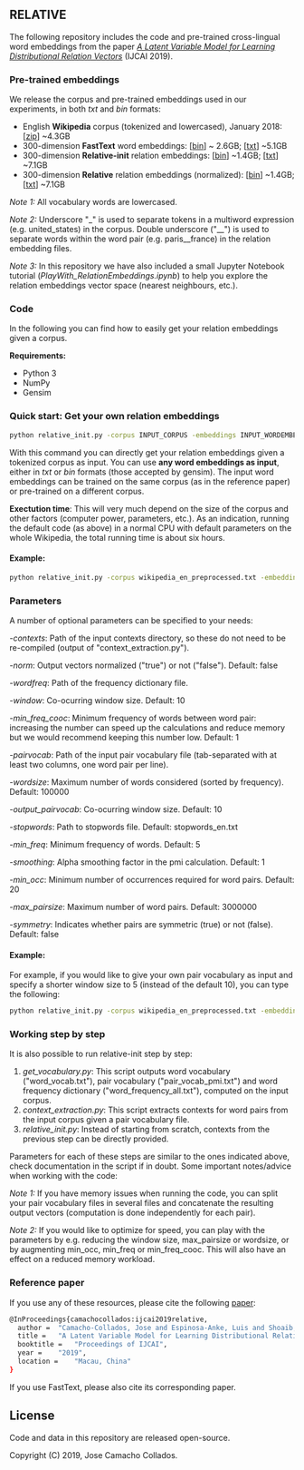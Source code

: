 ## RELATIVE

The following repository includes the code and pre-trained cross-lingual word embeddings from the paper *[A Latent Variable Model for Learning Distributional Relation Vectors](http://josecamachocollados.com/papers/relative_ijcai2019.pdf)*  (IJCAI 2019).


### Pre-trained embeddings

We release the corpus and pre-trained embeddings used in our experiments, in both *txt* and *bin* formats:
- English **Wikipedia** corpus (tokenized and lowercased), January 2018: \[[zip](https://drive.google.com/file/d/17EBy4GD4tXl9G4NTjuIuG5ET7wfG4-xa/view?usp=sharing)\] ~4.3GB
- 300-dimension **FastText** word embeddings: \[[bin](https://drive.google.com/file/d/1dQm_haKr2ZrQBvyBlCVnwL2W8mwj0T4D/view?usp=sharing)\] ~ 2.6GB; \[[txt](https://drive.google.com/file/d/1r9RFdyqg998UaLA0huZc9PIwF8rBlITN/view?usp=sharing)\] ~5.1GB
- 300-dimension **Relative-init** relation embeddings: \[[bin](https://drive.google.com/file/d/1HVJnTjcaQ3aCLdwTZwiGLpMDyEylx-zS/view?usp=sharing)\] ~1.4GB; \[[txt](https://drive.google.com/file/d/1SFcW6MxQI5N38R3mG1Pe10AVWc38NGFI/view?usp=sharing)\] ~7.1GB
- 300-dimension **Relative** relation embeddings (normalized): \[[bin](https://drive.google.com/file/d/1-w39MIMUkYuy2wdVGwOcgKimUV1vPOxk/view?usp=sharing)\] ~1.4GB; \[[txt](https://drive.google.com/file/d/1q0HiGJh93ukHxh_acOuWQAdfyzX-6g_N/view?usp=sharing)\] ~7.1GB

*Note 1:* All vocabulary words are lowercased.

*Note 2:* Underscore "_" is used to separate tokens in a multiword expression (e.g. united\_states) in the corpus. Double underscore ("\_\_") is used to separate words within the word pair (e.g. paris\_\_france) in the relation embedding files.

*Note 3:* In this repository we have also included a small Jupyter Notebook tutorial (*PlayWith_RelationEmbeddings.ipynb*) to help you explore the relation embeddings vector space (nearest neighbours, etc.).

### Code

In the following you can find how to easily get your relation embeddings given a corpus.

**Requirements:**

- Python 3
- NumPy
- Gensim

### Quick start: Get your own relation embeddings

```bash
python relative_init.py -corpus INPUT_CORPUS -embeddings INPUT_WORDEMBEDDINGS -output OUTPUT_RELATIVE_EMBEDDINGS
```

With this command you can directly get your relation embeddings given a tokenized corpus as input. You can use **any word embeddings as input**, either in *txt* or *bin* formats (those accepted by gensim). The input word embeddings can be trained on the same corpus (as in the reference paper) or pre-trained on a different corpus.

**Exectution time**: This will very much depend on the size of the corpus and other factors (computer power, parameters, etc.). As an indication, running the default code (as above) in a normal CPU with default parameters on the whole Wikipedia, the total running time is about six hours.

#### Example:

```bash
python relative_init.py -corpus wikipedia_en_preprocessed.txt -embeddings fasttext_wikipedia_en_300d.bin -output relative_init_vectors.txt
```

### Parameters

A number of optional parameters can be specified to your needs: 

*-contexts*: Path of the input contexts directory, so these do not need to be re-compiled (output of "context_extraction.py").

*-norm*: Output vectors normalized ("true") or not ("false"). Default: false

*-wordfreq*: Path of the frequency dictionary file.

*-window*: Co-ocurring window size. Default: 10

*-min_freq_cooc*: Minimum frequency of words between word pair: increasing the number can speed up the calculations and reduce memory but we would recommend keeping this number low. Default: 1

*-pairvocab*: Path of the input pair vocabulary file (tab-separated with at least two columns, one word pair per line).

*-wordsize*: Maximum number of words considered (sorted by frequency). Default: 100000

*-output_pairvocab*: Co-ocurring window size. Default: 10

*-stopwords*: Path to stopwords file. Default: stopwords_en.txt

*-min_freq*: Minimum frequency of words. Default: 5

*-smoothing*: Alpha smoothing factor in the pmi calculation. Default: 1

*-min_occ*: Minimum number of occurrences required for word pairs. Default: 20

*-max_pairsize*: Maximum number of word pairs. Default: 3000000

*-symmetry*: Indicates whether pairs are symmetric (true) or not (false). Default: false

#### Example:

For example, if you would like to give your own pair vocabulary as input and specify a shorter window size to 5 (instead of the default 10), you can type the following:

```bash
python relative_init.py -corpus wikipedia_en_preprocessed.txt -embeddings fasttext_wikipedia_en_300d.bin -output relative_init_vectors.txt -pairvocab pair_vocab.txt -window 5 
```

### Working step by step

It is also possible to run relative-init step by step:

1. *get_vocabulary.py*: This script outputs word vocabulary ("word_vocab.txt"), pair vocabulary ("pair_vocab_pmi.txt") and word frequency dictionary ("word_frequency_all.txt"), computed on the input corpus.
2. *context_extraction.py*: This script extracts contexts for word pairs from the input corpus given a pair vocabulary file.
3. *relative_init.py*: Instead of starting from scratch, contexts from the previous step can be directly provided.

Parameters for each of these steps are similar to the ones indicated above, check documentation in the script if in doubt. Some important notes/advice when working with the code:

*Note 1:* If you have memory issues when running the code, you can split your pair vocabulary files in several files and concatenate the resulting output vectors (computation is done independently for each pair).

*Note 2:* If you would like to optimize for speed, you can play with the parameters by e.g. reducing the window size, max_pairsize or wordsize, or by augmenting min_occ, min_freq or min_freq_cooc. This will also have an effect on a reduced memory workload.


### Reference paper

If you use any of these resources, please cite the following [paper](http://josecamachocollados.com/papers/relative_ijcai2019.pdf):
```bash
@InProceedings{camachocollados:ijcai2019relative,
  author = 	"Camacho-Collados, Jose and Espinosa-Anke, Luis and Shoaib, Jameel and Schockaert, Steven",
  title = 	"A Latent Variable Model for Learning Distributional Relation Vectors",
  booktitle = 	"Proceedings of IJCAI",
  year = 	"2019",
  location = 	"Macau, China"
}

```
If you use FastText, please also cite its corresponding paper.

License
-------

Code and data in this repository are released open-source.

Copyright (C) 2019, Jose Camacho Collados.
